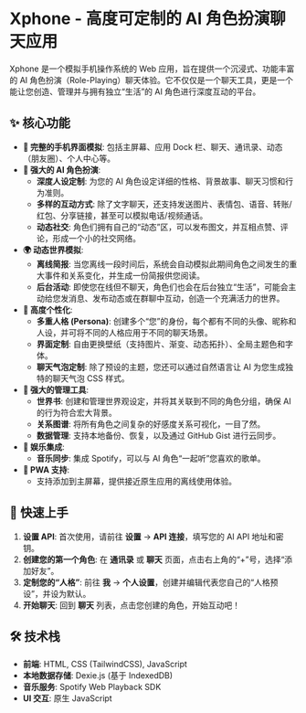 # Xphone - 高度可定制的 AI 角色扮演聊天应用

Xphone 是一个模拟手机操作系统的 Web 应用，旨在提供一个沉浸式、功能丰富的 AI 角色扮演（Role-Playing）聊天体验。它不仅仅是一个聊天工具，更是一个能让您创造、管理并与拥有独立“生活”的 AI 角色进行深度互动的平台。

## ✨ 核心功能

* **📱 完整的手机界面模拟**: 包括主屏幕、应用 Dock 栏、聊天、通讯录、动态（朋友圈）、个人中心等。
* **🤖 强大的 AI 角色扮演**:
    * **深度人设定制**: 为您的 AI 角色设定详细的性格、背景故事、聊天习惯和行为准则。
    * **多样的互动方式**: 除了文字聊天，还支持发送图片、表情包、语音、转账/红包、分享链接，甚至可以模拟电话/视频通话。
    * **动态社交**: 角色们拥有自己的“动态”区，可以发布图文，并互相点赞、评论，形成一个小的社交网络。
* **🌍 动态世界模拟**:
    * **离线简报**: 当您离线一段时间后，系统会自动模拟此期间角色之间发生的重大事件和关系变化，并生成一份简报供您阅读。
    * **后台活动**: 即使您在线但不聊天，角色们也会在后台独立“生活”，可能会主动给您发消息、发布动态或在群聊中互动，创造一个充满活力的世界。
* **🎨 高度个性化**:
    * **多重人格 (Persona)**: 创建多个“您”的身份，每个都有不同的头像、昵称和人设，并可将不同的人格应用于不同的聊天场景。
    * **界面定制**: 自由更换壁纸（支持图片、渐变、动态拓扑）、全局主题色和字体。
    * **聊天气泡定制**: 除了预设的主题，您还可以通过自然语言让 AI 为您生成独特的聊天气泡 CSS 样式。
* **🔧 强大的管理工具**:
    * **世界书**: 创建和管理世界观设定，并将其关联到不同的角色分组，确保 AI 的行为符合宏大背景。
    * **关系图谱**: 将所有角色之间复杂的好感度关系可视化，一目了然。
    * **数据管理**: 支持本地备份、恢复，以及通过 GitHub Gist 进行云同步。
* **🎵 娱乐集成**:
    * **音乐同步**: 集成 Spotify，可以与 AI 角色“一起听”您喜欢的歌单。
* **🚀 PWA 支持**:
    * 支持添加到主屏幕，提供接近原生应用的离线使用体验。

## 🚀 快速上手

1.  **设置 API**: 首次使用，请前往 **设置** -> **API 连接**，填写您的 AI API 地址和密钥。
2.  **创建您的第一个角色**: 在 **通讯录** 或 **聊天** 页面，点击右上角的“+”号，选择“添加好友”。
3.  **定制您的“人格”**: 前往 **我** -> **个人设置**，创建并编辑代表您自己的“人格预设”，并设为默认。
4.  **开始聊天**: 回到 **聊天** 列表，点击您创建的角色，开始互动吧！

## 🛠️ 技术栈

* **前端**: HTML, CSS (TailwindCSS), JavaScript
* **本地数据存储**: Dexie.js (基于 IndexedDB)
* **音乐服务**: Spotify Web Playback SDK
* **UI 交互**: 原生 JavaScript
